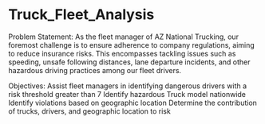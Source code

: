 # Truck_Fleet_Analysis

Problem Statement:
As the fleet manager of AZ National Trucking, our foremost challenge is to ensure adherence to company regulations, aiming to reduce insurance risks. This encompasses tackling issues such as speeding, unsafe following distances, lane departure incidents, and other hazardous driving practices among our fleet drivers.

Objectives:
Assist fleet managers in identifying dangerous drivers with a risk threshold greater than 7 Identify hazardous Truck model nationwide Identify violations based on geographic location Determine the contribution of trucks, drivers, and geographic location to risk
